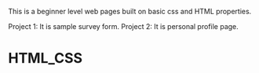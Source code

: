 This is a beginner level web pages built on basic css and HTML properties.

Project 1: It is sample survey form.
Project 2: It is personal profile page. 

# HTML_CSS
